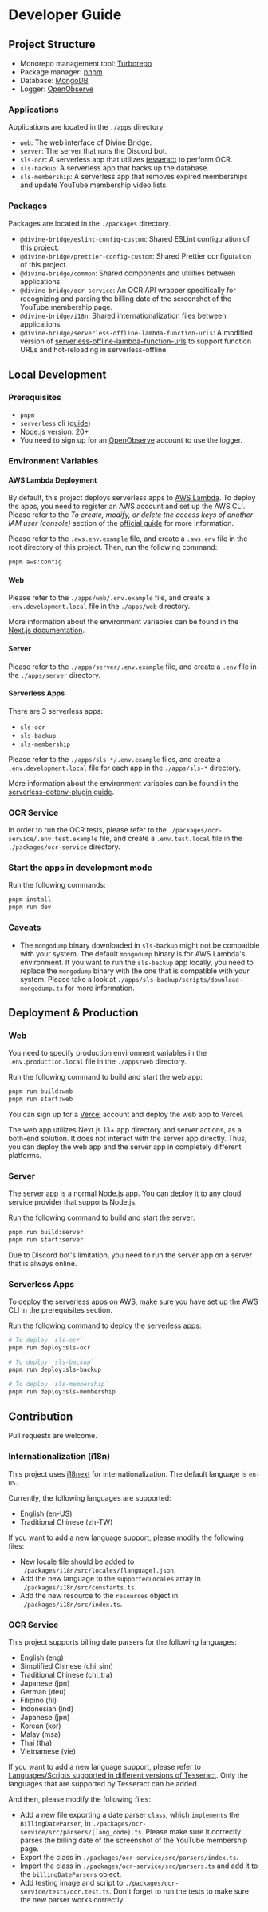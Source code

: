 # Developer Guide

## Project Structure

- Monorepo management tool: [Turborepo](https://turbo.build/repo)
- Package manager: [pnpm](https://pnpm.io/)
- Database: [MongoDB](https://www.mongodb.com/)
- Logger: [OpenObserve](https://openobserve.ai/)

### Applications

Applications are located in the `./apps` directory.

- `web`: The web interface of Divine Bridge.
- `server`: The server that runs the Discord bot.
- `sls-ocr`: A serverless app that utilizes [tesseract](https://github.com/tesseract-ocr/tesseract) to perform OCR.
- `sls-backup`: A serverless app that backs up the database.
- `sls-membership`: A serverless app that removes expired memberships and update YouTube membership video lists.

### Packages

Packages are located in the `./packages` directory.

- `@divine-bridge/eslint-config-custom`: Shared ESLint configuration of this project.
- `@divine-bridge/prettier-config-custom`: Shared Prettier configuration of this project.
- `@divine-bridge/common`: Shared components and utilities between applications.
- `@divine-bridge/ocr-service`: An OCR API wrapper specifically for recognizing and parsing the billing date of the screenshot of the YouTube membership page.
- `@divine-bridge/i18n`: Shared internationalization files between applications.
- `@divine-bridge/serverless-offline-lambda-function-urls`: A modified version of [serverless-offline-lambda-function-urls](https://www.npmjs.com/package/serverless-offline-lambda-function-urls) to support function URLs and hot-reloading in serverless-offline.

## Local Development

### Prerequisites

- `pnpm`
- `serverless` cli ([guide](https://www.serverless.com/framework/docs/getting-started))
- Node.js version: 20+
- You need to sign up for an [OpenObserve](https://cloud.openobserve.ai/) account to use the logger.

### Environment Variables

#### AWS Lambda Deployment

By default, this project deploys serverless apps to [AWS Lambda](https://aws.amazon.com/free). To deploy the apps, you need to register an AWS account and set up the AWS CLI. Please refer to the _To create, modify, or delete the access keys of another IAM user (console)_ section of the [official guide](https://docs.aws.amazon.com/IAM/latest/UserGuide/id_credentials_access-keys.html#Using_CreateAccessKey) for more information.

Please refer to the `.aws.env.example` file, and create a `.aws.env` file in the root directory of this project. Then, run the following command:

```bash
pnpm aws:config
```

#### Web

Please refer to the `./apps/web/.env.example` file, and create a `.env.development.local` file in the `./apps/web` directory.

More information about the environment variables can be found in the [Next.js documentation](https://nextjs.org/docs/pages/building-your-application/configuring/environment-variables).

#### Server

Please refer to the `./apps/server/.env.example` file, and create a `.env` file in the `./apps/server` directory.

#### Serverless Apps

There are 3 serverless apps:

- `sls-ocr`
- `sls-backup`
- `sls-membership`

Please refer to the `./apps/sls-*/.env.example` files, and create a `.env.development.local` file for each app in the `./apps/sls-*` directory.

More information about the environment variables can be found in the [serverless-dotenv-plugin guide](https://github.com/neverendingqs/serverless-dotenv-plugin).

### OCR Service

In order to run the OCR tests, please refer to the `./packages/ocr-service/.env.test.example` file, and create a `.env.test.local` file in the `./packages/ocr-service` directory.

### Start the apps in development mode

Run the following commands:

```bash
pnpm install
pnpm run dev
```

### Caveats

- The `mongodump` binary downloaded in `sls-backup` might not be compatible with your system. The default `mongodump` binary is for AWS Lambda's environment. If you want to run the `sls-backup` app locally, you need to replace the `mongodump` binary with the one that is compatible with your system. Please take a look at `./apps/sls-backup/scripts/download-mongodump.ts` for more information.

## Deployment & Production

### Web

You need to specify production environment variables in the `.env.production.local` file in the `./apps/web` directory.

Run the following command to build and start the web app:

```bash
pnpm run build:web
pnpm run start:web
```

You can sign up for a [Vercel](https://vercel.com/) account and deploy the web app to Vercel.

The web app utilizes Next.js 13+ app directory and server actions, as a both-end solution. It does not interact with the server app directly. Thus, you can deploy the web app and the server app in completely different platforms.

### Server

The server app is a normal Node.js app. You can deploy it to any cloud service provider that supports Node.js.

Run the following command to build and start the server:

```bash
pnpm run build:server
pnpm run start:server
```

Due to Discord bot's limitation, you need to run the server app on a server that is always online.

### Serverless Apps

To deploy the serverless apps on AWS, make sure you have set up the AWS CLI in the prerequisites section.

Run the following command to deploy the serverless apps:

```bash
# To deploy `sls-ocr`
pnpm run deploy:sls-ocr

# To deploy `sls-backup`
pnpm run deploy:sls-backup

# To deploy `sls-membership`
pnpm run deploy:sls-membership
```

## Contribution

Pull requests are welcome.

### Internationalization (i18n)

This project uses [i18next](https://www.i18next.com/) for internationalization. The default language is `en-US`.

Currently, the following languages are supported:

- English (en-US)
- Traditional Chinese (zh-TW)

If you want to add a new language support, please modify the following files:

- New locale file should be added to `./packages/i18n/src/locales/[language].json`.
- Add the new language to the `supportedLocales` array in `./packages/i18n/src/constants.ts`.
- Add the new resource to the `resources` object in `./packages/i18n/src/index.ts`.

### OCR Service

This project supports billing date parsers for the following languages:

- English (eng)
- Simplified Chinese (chi_sim)
- Traditional Chinese (chi_tra)
- Japanese (jpn)
- German (deu)
- Filipino (fil)
- Indonesian (ind)
- Japanese (jpn)
- Korean (kor)
- Malay (msa)
- Thai (tha)
- Vietnamese (vie)

If you want to add a new language support, please refer to [Languages/Scripts supported in different versions of Tesseract](https://tesseract-ocr.github.io/tessdoc/Data-Files-in-different-versions.html). Only the languages that are supported by Tesseract can be added.

And then, please modify the following files:

- Add a new file exporting a date parser `class`, which `implements` the `BillingDateParser`, in `./packages/ocr-service/src/parsers/[lang_code].ts`. Please make sure it correctly parses the billing date of the screenshot of the YouTube membership page.
- Export the class in `./packages/ocr-service/src/parsers/index.ts`.
- Import the class in `./packages/ocr-service/src/parsers.ts` and add it to the `billingDateParsers` object.
- Add testing image and script to `./packages/ocr-service/tests/ocr.test.ts`. Don't forget to run the tests to make sure the new parser works correctly.
